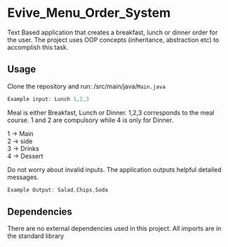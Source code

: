 # Evive_Menu_Order_System
Text Based application that creates a breakfast, lunch or dinner order for the user. The project uses OOP concepts (inheritance, abstraction etc) to accomplish this task.

## Usage

Clone the repository and run:  /src/main/java/```Main.java```

```Java
Example input: Lunch 1,2,3

```
Meal is either Breakfast, Lunch or Dinner. 1,2,3
corresponds to the meal course. 1 and 2 are compulsory while 4 is only for Dinner.

1 -> Main  
2 -> side  
3 -> Drinks  
4 -> Dessert  

Do not worry about invalid inputs. The application outputs helpful detailed messages.

```Java
Example Output: Salad,Chips,Soda

```



## Dependencies
There are no external dependencies used in this project. All imports are in the standard library
